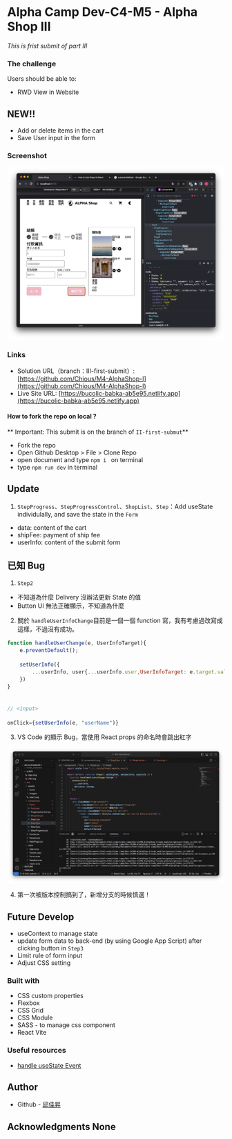# Alpha Camp Dev-C4-M5 - Alpha Shop III

_This is frist submit of part III_

### The challenge

Users should be able to:

- RWD View in Website

## NEW!!

- Add or delete items in the cart
- Save User input in the form

### Screenshot

![](./screenshot.png)

### Links

- Solution URL（branch：III-first-submit）: [https://github.com/Chious/M4-AlphaShop-I](https://github.com/Chious/M4-AlphaShop-I)
- Live Site URL: [https://bucolic-babka-ab5e95.netlify.app](https://bucolic-babka-ab5e95.netlify.app)

#### How to fork the repo on local ?

** Important: This submit is on the branch of `II-first-submut`**

- Fork the repo
- Open Github Desktop > File > Clone Repo
- open document and type `npm i ` on terminal
- type `npm run dev` in terminal

## Update

1. `StepProgress`、`StepProgressControl`、`ShopList`、`Step`：Add useState individulally, and save the state in the `Form`

- data: content of the cart
- shipFee: payment of ship fee
- userInfo: content of the submit form

## 已知 Bug

1. `Step2`

- 不知道為什麼 Delivery 沒辦法更新 State 的值
- Button UI 無法正確顯示，不知道為什麼

2. 關於 `handleUserInfoChange`目前是一個一個 function 寫，我有考慮過改寫成這樣，不過沒有成功。

```js
function handleUserChange(e, UserInfoTarget){
    e.preventDefault();

    setUserInfo({
        ...userInfo, user{...userInfo.user,UserInfoTarget: e.target.value}
    })
}


// <input>

onClick={setUserInfo(e, "userName")}

```

3. VS Code 的顯示 Bug，當使用 React props 的命名時會跳出紅字

![](./screenshot2.png)

4. 第一次被版本控制搞到了，新增分支的時候慎選！

## Future Develop

- useContext to manage state
- update form data to back-end (by using Google App Script) after clicking button in `Step3`
- Limit rule of form input
- Adjust CSS setting

### Built with

- CSS custom properties
- Flexbox
- CSS Grid
- CSS Module
- SASS - to manage css component
- React Vite

### Useful resources

- [handle useState Event](https://react.dev/learn/updating-objects-in-state)

## Author

- Github - [邱佳昇](https://github.com/Chious)

## Acknowledgments None
